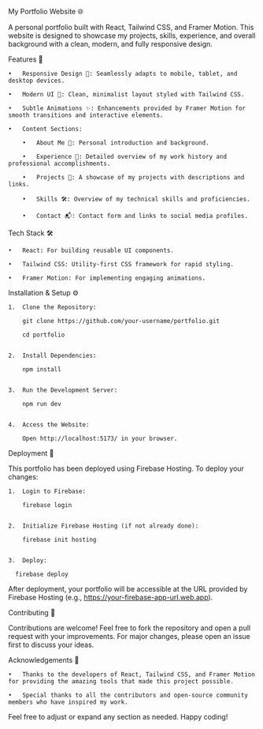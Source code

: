 My Portfolio Website 🌐

A personal portfolio built with React, Tailwind CSS, and Framer Motion. This website is designed to showcase my projects, skills, experience, and overall background with a clean, modern, and fully responsive design.

Features 🚀

	•	Responsive Design 📱: Seamlessly adapts to mobile, tablet, and desktop devices.
 
	•	Modern UI 🎨: Clean, minimalist layout styled with Tailwind CSS.
 
	•	Subtle Animations ✨: Enhancements provided by Framer Motion for smooth transitions and interactive elements.
 
	•	Content Sections:
 
	    •	About Me 👤: Personal introduction and background.
   
	    •	Experience 💼: Detailed overview of my work history and professional accomplishments.
   
	    •	Projects 🔧: A showcase of my projects with descriptions and links.
   
	    •	Skills 🛠: Overview of my technical skills and proficiencies.
   
	    •	Contact 📬: Contact form and links to social media profiles.

Tech Stack 🛠

	•	React: For building reusable UI components.
 
	•	Tailwind CSS: Utility-first CSS framework for rapid styling.
 
	•	Framer Motion: For implementing engaging animations.


Installation & Setup ⚙️

	1.	Clone the Repository:

        git clone https://github.com/your-username/portfolio.git
        
        cd portfolio


	2.	Install Dependencies:

        npm install


	3.	Run the Development Server:

        npm run dev


	4.	Access the Website:
 
        Open http://localhost:5173/ in your browser.

Deployment 🚀

This portfolio has been deployed using Firebase Hosting. To deploy your changes:

	1.	Login to Firebase:

        firebase login


	2.	Initialize Firebase Hosting (if not already done):

        firebase init hosting


	3.	Deploy:

      firebase deploy



After deployment, your portfolio will be accessible at the URL provided by Firebase Hosting (e.g., https://your-firebase-app-url.web.app).

Contributing 🤝

Contributions are welcome! Feel free to fork the repository and open a pull request with your improvements. For major changes, please open an issue first to discuss your ideas.


Acknowledgements 🙏

	•	Thanks to the developers of React, Tailwind CSS, and Framer Motion for providing the amazing tools that made this project possible.
 
	•	Special thanks to all the contributors and open-source community members who have inspired my work.

Feel free to adjust or expand any section as needed. Happy coding!
